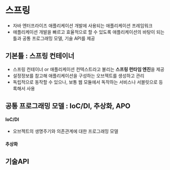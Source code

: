 # 스프링
- 자바 엔터프라이즈 애플리케이션 개발에 사용되는 애플리케이션 프레임워크
- 애플리케이션 개발을 빠르고 효율적으로 할 수 있도록 애플리케이션의 바탕이 되는 틀과 공통 프로그래밍 모델, 기술 API를 제공

## 기본틀 : 스프링 컨테이너
* 스프링 컨테이너 or  애플리케이션 컨텍스트라고 불리는 **스프링 런타임 엔진**을 제공
* 설정정보를 참고해 애플리케이션을 구성하는 오브젝트를 생성하고 관리
* 독립적으로 동작할 수 있으나, 보통 웹 모듈에서 독작하는 서비스나 서블릿으로 등록해서 사용
## 공통 프로그래밍 모델 : IoC/DI, 추상화, APO
#### IoC/DI
* 오브젝트의 생명주기와 의존관계에 대한 프로그래밍 모델
#### 추상화

## 기술API
<!--stackedit_data:
eyJoaXN0b3J5IjpbLTE3OTUzNzg2OThdfQ==
-->